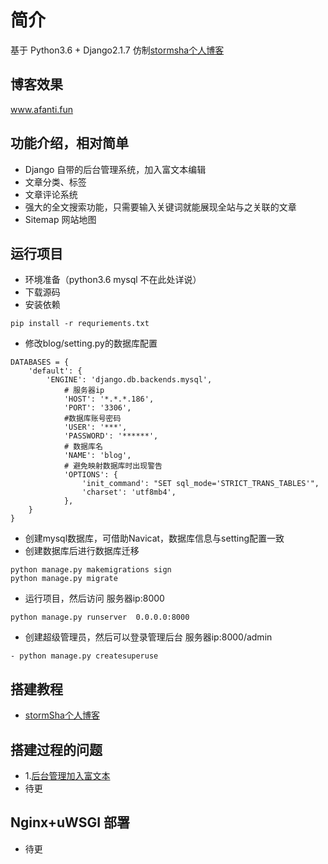 # 简介
基于 Python3.6 + Django2.1.7 仿制[stormsha个人博客](https://stormsha.com/)

## 博客效果
www.afanti.fun

## 功能介绍，相对简单

- Django 自带的后台管理系统，加入富文本编辑
- 文章分类、标签
- 文章评论系统
- 强大的全文搜索功能，只需要输入关键词就能展现全站与之关联的文章
- Sitemap 网站地图

## 运行项目
- 环境准备（python3.6 mysql 不在此处详说）
- 下载源码
-  安装依赖
```
pip install -r requriements.txt 
```
- 修改blog/setting.py的数据库配置

```
DATABASES = {
    'default': {
        'ENGINE': 'django.db.backends.mysql',
            # 服务器ip
            'HOST': '*.*.*.186',
            'PORT': '3306',
            #数据库账号密码
            'USER': '***',
            'PASSWORD': '******',
            # 数据库名
            'NAME': 'blog',
            # 避免映射数据库时出现警告
            'OPTIONS': {
                'init_command': "SET sql_mode='STRICT_TRANS_TABLES'",
                'charset': 'utf8mb4',
            },
    }
}
```
- 创建mysql数据库，可借助Navicat，数据库信息与setting配置一致
- 创建数据库后进行数据库迁移

```
python manage.py makemigrations sign
python manage.py migrate
```
- 运行项目，然后访问 服务器ip:8000
```
python manage.py runserver  0.0.0.0:8000
```
- 创建超级管理员，然后可以登录管理后台 服务器ip:8000/admin

```
- python manage.py createsuperuse
```
## 搭建教程

- [stormSha个人博客](https://stormsha.com/)

## 搭建过程的问题
- 1.[后台管理加入富文本](http://47.106.82.186/article/13/)
- 待更

## Nginx+uWSGI 部署
- 待更
